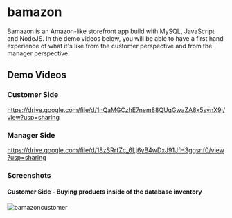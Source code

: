# bamazon

Bamazon is an Amazon-like storefront app build with MySQL, JavaScript and NodeJS. In the demo videos below, you will be able to have a first hand experience of what it's like from the customer perspective and from the manager perspective.

## Demo Videos

### Customer Side
https://drive.google.com/file/d/1nQaMGCzhE7nem88QUqGwaZA8x5svnX9j/view?usp=sharing

### Manager Side
https://drive.google.com/file/d/18zSRrfZc_6Lj6yB4wDxJ91JfH3ggsnf0/view?usp=sharing


### Screenshots
#### Customer Side - Buying products inside of the database inventory

![bamazoncustomer](https://user-images.githubusercontent.com/46077030/59001066-dcdf1480-87d2-11e9-9080-288a2e6ee9aa.JPG)
